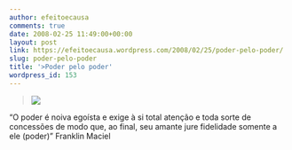 ```yaml
---
author: efeitoecausa
comments: true
date: 2008-02-25 11:49:00+00:00
layout: post
link: https://efeitoecausa.wordpress.com/2008/02/25/poder-pelo-poder/
slug: poder-pelo-poder
title: '>Poder pelo poder'
wordpress_id: 153
---
```


>[![](http://efeitoecausa.files.wordpress.com/2008/02/noiva.jpg?w=300)](http://efeitoecausa.files.wordpress.com/2008/02/noiva.jpg)  


“O poder é noiva egoísta  e exige à si total atenção e toda sorte de concessões de modo que, ao final, seu amante jure fidelidade somente a ele (poder)” Franklin Maciel
